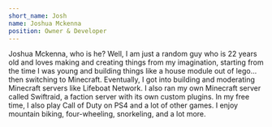 ```yaml
---
short_name: Josh
name: Joshua Mckenna
position: Owner & Developer
---
```

Joshua Mckenna, who is he? Well, I am just a random guy who is 22 years old and loves making and creating things from my
imagination, starting from the time I was young and building things like a house module out of lego... then switching to
Minecraft. Eventually, I got into building and moderating Minecraft servers like Lifeboat Network. I also ran my own
Minecraft server called Swiftraid, a faction server with its own custom plugins. In my free time, I also play Call of
Duty on PS4 and a lot of other games. I enjoy mountain biking, four-wheeling, snorkeling, and a lot more.
